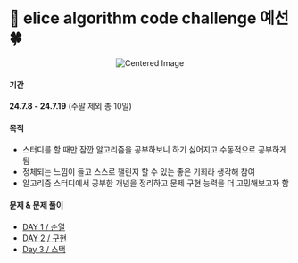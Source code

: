 # 🐇 elice algorithm code challenge 예선 🍀

<p align="center">
  <img src="https://github.com/hyunjinb394/elice_code_challenge/assets/142161429/2cc7e5f0-51de-4f18-84e9-980ad9396e94" alt="Centered Image">
</p>

#### 기간 
**24.7.8 - 24.7.19** (주말 제외 총 10일)


#### 목적
* 스터디를 할 때만 잠깐 알고리즘을 공부하보니 하기 싫어지고 수동적으로 공부하게 됨
* 정체되는 느낌이 들고 스스로 챌린지 할 수 있는 좋은 기회라 생각해 참여
* 알고리즘 스터디에서 공부한 개념을 정리하고 문제 구현 능력을 더 고민해보고자 함
  

#### 문제 & 문제 풀이
* [DAY 1 / 순열](./problem/01_goal.py) 
* [DAY 2 / 구현](./problem/02_tidy_up_lover_k.py)
* [Day 3 / 스택](./problem/03_decompress_str.py)
